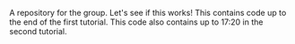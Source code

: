 A repository for the group.
Let's see if this works!
This contains code up to the end of the first tutorial.
This code also contains up to 17:20 in the second tutorial.